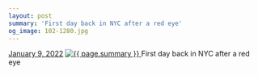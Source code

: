 ```yaml
---
layout: post
summary: 'First day back in NYC after a red eye'
og_image: 102-1280.jpg
---
```


<p>
  <time>
    <a href="/102">January 9, 2022</a>
  </time>
  <a href="/102">
    <img src="{{ site.assets_url }}/102-640.jpg" srcset="{{ site.assets_url }}/102-320.jpg 320w, {{ site.assets_url }}/102-640.jpg 640w, {{ site.assets_url }}/102-960.jpg 960w, {{ site.assets_url }}/102-1280.jpg 1280w" sizes="(min-width: 700px) 50vw, calc(100vw - 2rem)" alt="{{ page.summary }}" />
  </a>
  <span>First day back in NYC after a red eye</span>
</p>
